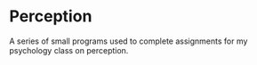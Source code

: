 # Perception

A series of small programs used to complete assignments for my psychology class on perception.
